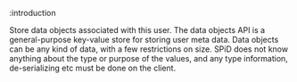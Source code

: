 :introduction

Store data objects associated with this user. The data objects API is a
general-purpose key-value store for storing user meta data. Data objects can be
any kind of data, with a few restrictions on size. SPiD does not know anything
about the type or purpose of the values, and any type information,
de-serializing etc must be done on the client.
